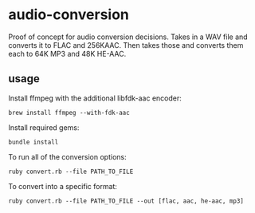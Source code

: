 # audio-conversion
Proof of concept for audio conversion decisions.  Takes in a WAV file and 
converts it to FLAC and 256KAAC.  Then takes those and converts them each to 64K
MP3 and 48K HE-AAC.

## usage
Install ffmpeg with the additional libfdk-aac encoder:

`brew install ffmpeg --with-fdk-aac `

Install required gems:

`bundle install`

To run all of the conversion options:

`ruby convert.rb --file PATH_TO_FILE`

To convert into a specific format:

`ruby convert.rb --file PATH_TO_FILE --out [flac, aac, he-aac, mp3]`

